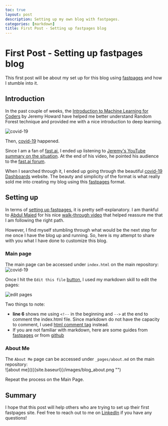 ```yaml
---
toc: true
layout: post
description: Setting up my own blog with fastpages.
categories: [markdown]
title: First Post - Setting up fastpages blog  
---
```


# First Post - Setting up fastpages blog  

This first post will be about my set up for this blog using [fastpages](https://github.com/fastai/fastpages) and how I stumble into it.  

## Introduction  

In the past couple of weeks, the [Introduction to Machine Learning for Coders](https://course18.fast.ai/ml) by Jeremy Howard have helped me better understand Random Forest technique and provided me with a nice introduction to deep learning. 

![covid-19]({{site.baseurl}}/images/covid-19wordcloud.jpg "https://flic.kr/p/2iDBF1E") 

Then, [covid-19](https://www.who.int/emergencies/diseases/novel-coronavirus-2019) happened.  

Since I am a fan of [fast.ai](https://www.fast.ai/), I ended up listening to [Jeremy's YouTube summary on the situation](https://youtu.be/GZ0yNMnvwqY). At the end of his video, he pointed his audience to the [fast.ai forum](https://forums.fast.ai/c/covid-19/52). 

When I searched through it, I ended up going through the beautiful [covid-19 Dashboards](https://covid19dashboards.com/) website. The beauty and simplicity of the format is what really sold me into creating my blog using this [fastpages](https://github.com/fastai/fastpages) format. 

## Setting up

In terms of [setting up fastpages](https://github.com/fastai/fastpages#setup-instructions), it is pretty self-explanatory. I am thankful to [Abdul Majed](https://twitter.com/1littlecoder) for his nice [walk-through video](https://youtu.be/L0boq3zqazI) that helped reassure me that I am following the right path.  

However, I find myself stumbling through what would be the next step for me once I have the blog up and running. So, here is my attempt to share with you what I have done to customize this blog. 

### Main page

The main page can be accessed under `index.html` on the main repository:   
![covid-19]({{site.baseurl}}/images/index-html.png "")   

Once I hit the `Edit this file` [button](https://help.github.com/assets/images/help/repository/edit-file-edit-button.png), I used my markdown skill to edit the pages: 

![edit pages]({{site.baseurl}}/images/Index-playaround.png "")   

Two things to note: 
- **line 6** shows me using `<!--` in the beginning and `-->` at the end to comment the index.html file. Since markdown do not have the capacity to comment, I used [html comment tag](https://html.com/tags/comment-tag/) instead. 
- If you are not familiar with markdown, here are some guides from [fastpages](https://fastpages.fast.ai/markdown/2020/01/14/test-markdown-post.html) or from [github](https://guides.github.com/features/mastering-markdown/)

### About Me

The `About Me` page can be accessed under `_pages/about.md` on the main repository:  
![about me](({{site.baseurl}}/images/blog_about.png "")   

Repeat the process on the Main Page. 

## Summary

I hope that this post will help others who are trying to set up their first fastpages site. Feel free to reach out to me on [LinkedIn](https://www.linkedin.com/in/atunanggara/) if you have any questions!
